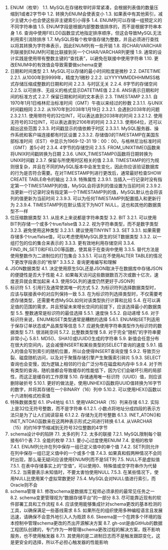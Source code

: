 1. ENUM（枚举）
1.1. MySQL在存储枚举时非常紧凑，会根据列表值的数量压缩到1或者2字节中
1.2. 转换为ENUM会使表变小
1.3. 如果表中有其他索引，减少主键大小也会使这些非主键索引小得多
1.4. ENUM列可以存储一组预定义的不同字符串值
1.5. ENUM字段是根据内部整数值排序的，而不是根据字符串本身
1.6. 查询中使用FIELD()函数显式地指定排序顺序，但这会导致MySQL无法利用索引消除排序
1.7. MySQL将每个枚举值存储为整数，并且必须进行查找以将其转换为字符串表示，因此ENUM列有一些开销
1.8. 将CHAR/VARCHAR列联接到ENUM列可能比联接到另一个CHAR/VARCHAR列更慢
1.9. 通常的设计实践是使用带有整数主键的“查找表”，以避免在联接中使用字符串
1.10. 更改ENUM中的有效值会导致需要做schema变更
2. 日期和时间类型
2.1. MySQL可以存储的最小时间粒度是微秒
2.2. DATETIME
2.2.1. 从1000年到9999年，精度为1微秒
2.2.2. 以YYYYMMDDHHMMSS格式存储压缩成整数的日期和时间
2.2.3. 与时区无关
2.2.4. 8字节的存储空间
2.2.5. 以可排序、无歧义的格式显示DATETIME值
2.2.6. ANSI表示日期和时间的标准方式
2.2.7. 保留日期和时间的文本表示
2.3. TIMESTAMP
2.3.1. 自1970年1月1日格林尼治标准时间（GMT）午夜以来经过的秒数
2.3.1.1. 与UNIX时间戳相同
2.3.2. 从1970年到2038年1月19日
2.3.2.1. 会遇到2038年的问题
2.3.2.1.1. 使用带符号的32位INT，可以表达直到2038年的时间
2.3.2.1.2. 使用无符号的32位INT，可以表达直到2106年的时间
2.3.2.1.3. 使用64位，还可以超出这些范围
2.3.3. 时间戳显示的值依赖于时区
2.3.3.1. MySQL服务器、操作系统和客户端连接都有时区设置
2.3.3.2. 存储值0的TIMESTAMP在美国东部标准时间（EST）中显示为1969-12-31   19：00：00，与格林尼治标准时间（GMT）差5小时
2.3.4. 4字节的存储空间
2.3.5. FROM_UNIXTIME()函数来将UNIX时间戳转换为日期
2.3.6. UNIX_TIMESTAMP()函数将日期转换为UNIX时间戳
2.3.7. 保留与所使用时区相关的值
2.3.8. TIMESTAMP的行为规则很复杂，并且在不同的MySQL版本中会发生变化，因此你应该验证数据库的行为是否符合需要。在对TIMESTAMP列进行更改后，通常最好检查SHOW CREATE TABLE命令的输出
2.3.9. 特殊属性
2.3.9.1. 当插入一行记录时没有指定第一个TIMESTAMP列的值，MySQL会将该列的值设置为当前时间
2.3.9.2. 当更新一行记录时没有指定第一个TIMESTAMP列的值，MySQL默认也会将该列的值更新为当前时间
2.3.9.3. 可以为任何TIMESTAMP列配置插入和更新行为
2.3.9.4. TIMESTAMP列在默认情况下为NOT NULL，这也和其他的数据类型不一样
3. 位压缩数据类型
3.1. 从技术上来说都是字符串类型
3.2. BIT
3.2.1. 可以使用BIT列存储一个或多个true/false值
3.2.2. 视为字符串类型，而不是数字类型
3.2.3. 避免使用这种类型
3.2.3.1. 建议使用TINYINT
3.3. SET
3.3.1. 如果需要存储多个true/false值，可以考虑使用MySQL原生的SET数据类型
3.3.2. 以一组打包的位的集合来表示的
3.3.3. 更有效地利用存储空间
3.3.4. FIND_IN_SET()和FIELD()等函数，使其易于在查询中使用
3.3.5. 替代方法是使用整数作为二进制位的打包集合
3.3.5.1. 可以在不使用ALTER TABLE的情况下更改字段表示的“枚举”
3.3.5.2. 查询更难编写和理解
4. JSON数据类型
4.1. 决定使用原生SQL还是JSON取决于在数据库中存储JSON的便捷性是否大于性能
4.2. 如果每天访问这些数据数百万次或数十亿次，速度差异就会累加起来
4.3. 使用SQL列的速度仍然更好于JSON列
5. 标识符
5.1. 引用行及通常使其唯一的方式
5.2. 为标识符列选择数据类型时，应该与联接表中的对应列保持一致
5.3. 在为标识符列选择类型时，不仅需要考虑存储类型，还需要考虑MySQL如何对该类型执行计算和比较
5.4. 在可以满足值的范围的需求，并且预留未来增长空间的前提下，应该选择最小的数据类型
5.5. 整数通常是标识符的最佳选择
5.5.1. 速度快
5.5.2. 自动递增
5.6. 对于标识符来说，ENUM和SET类型通常是糟糕的选择
5.6.1. ENUM和SET列适用于保存订单状态或产品类型等信息
5.7. 应避免使用字符串类型作为标识符的数据类型
5.7.1. 很消耗空间
5.7.2. 比整数类型慢
5.8. 对于完全“随机”的字符串要非常小心
5.8.1. MD5()、SHA1()或UUID()生成的字符串
5.9. 新值会任意分布在很大的空间内，这会减慢INSERT和某些类型的SELECT查询的速度
5.9.1. 插入的值会写到索引的随机位置，所以会使得INSERT查询变慢
5.9.2. 导致页分裂、磁盘随机访问，以及对于聚簇存储引擎产生聚簇索引碎片
5.9.3. SELECT查询也会变慢，因为逻辑上相邻的行会广泛分布在磁盘和内存中
5.9.4. 对于所有类型的查询，随机值都会导致缓存的性能低下，因为它们会破坏引用的局部性，而这正是缓存的工作原理
5.10. 存储通用唯一标识符（UUID）值，则应该删除破折号
5.10.1. 更好的做法是，使用UNHEX()函数将UUID值转换为16字节的数字，并将其存储在一个BINARY（16）列中
5.10.2. 可以使用HEX()函数以十六进制格式检索值
6. 特殊数据类型
6.1. IPv4地址
6.1.1. 使用VARCHAR（15）列来存储
6.1.2. 实际上是32位无符号整数，而不是字符串
6.1.2.1. 小数点将地址分成四段的表示方法只是为了让人们阅读容易
6.1.2.2. 存储为无符号整数
6.1.3. INET_ATON()和INET_NTOA()函数来在这两种表示形式之间进行转换
6.1.4. 从VARCHAR（15）的约16字节缩减到无符号32位整数的4字节
7. schema设计中的陷阱
7.1. 太多的列
7.2. 太多的联接
7.2.1. MySQL限制每个联接有61个表
7.3. 全能的枚举
7.3.1. 要小心过度使用ENUM
7.4. 变相的枚举
7.4.1. ENUM列允许在列中保存一组已定义值中的单个值
7.4.2. SET列则允许在列中保存一组已定义值中的一个或多个值
7.4.3. 如果真和假两种情况不会同时出现，那么毫无疑问应该使用ENUM列而不是SET列
7.5. NULL不是虚拟值
7.5.1. 在表中存储事实上的“空值”，可以使用0、特殊值或空字符串作为代替
7.5.2. 当需要表示未知值时，不要太害怕使用NULL
7.5.3. 在某些情况下，使用NULL比使用某个虚拟常数更好
7.5.4. MySQL会对NULL值进行索引，而Oracle则不会
8. schema管理
8.1. 修改schema是数据库工程师必须承担的最常见任务之一
8.2. schema变更管理视为“数据存储平台”的一部分
8.3. 尽可能靠近现有的软件部署工具和工作流程
8.4. 应该使用能够集成针对schema更改的基本检测的工具，以确保满足一些基线需求
8.5. 如果所在的组织使用多种编程语言且发展迅速，请确保不会意外地引入人为瓶颈
8.6. Skeema是一个在跨多个环境的版本控制中管理schema更改的杰出开源解决方案
8.7. gh-ost是由GitHub的数据工程团队创建的，专门作为一种管理schema更改过程的解决方案，既不影响服务，也不使用触发器
8.7.1. 其使用的是二进制日志而不是触发跟踪变化，这是更安全的选择，所以不必担心触发器的性能影响
